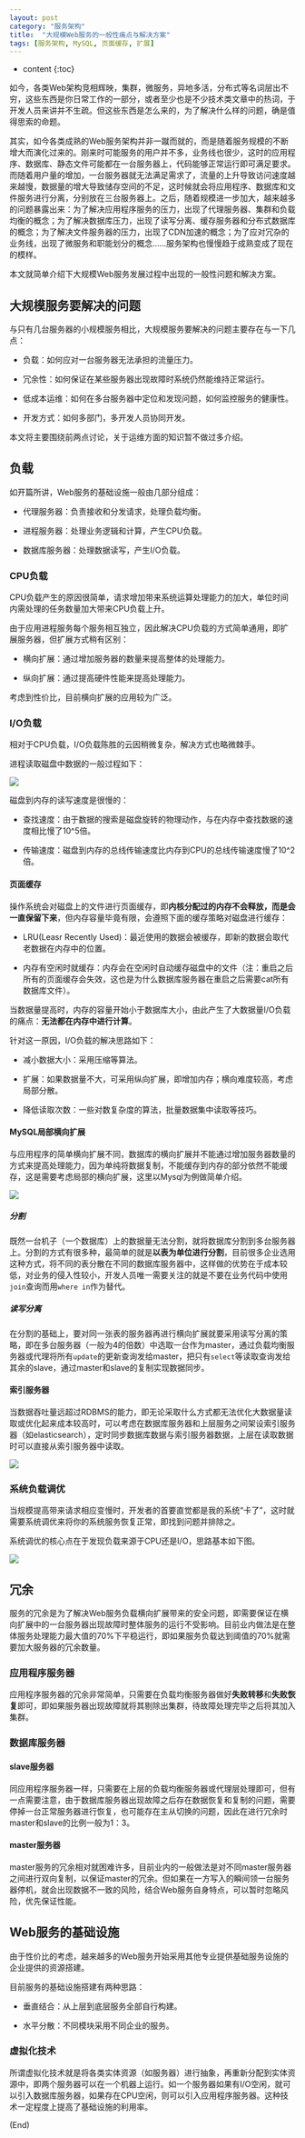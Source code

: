 ```yaml
---
layout: post
category: "服务架构"
title:  "大规模Web服务的一般性痛点与解决方案"
tags: [服务架构, MySQL, 页面缓存, 扩展]
---
```


* content
{:toc}


如今，各类Web架构竞相辉映，集群，微服务，异地多活，分布式等名词层出不穷，这些东西是你日常工作的一部分，或者至少也是不少技术类文章中的热词，于开发人员来讲并不生疏。但这些东西是怎么来的，为了解决什么样的问题，确是值得思索的命题。

其实，如今各类成熟的Web服务架构并非一蹴而就的，而是随着服务规模的不断增大而演化过来的。刚来时可能服务的用户并不多，业务线也很少，这时的应用程序、数据库、静态文件可能都在一台服务器上，代码能够正常运行即可满足要求。而随着用户量的增加，一台服务器就无法满足需求了，流量的上升导致访问速度越来越慢，数据量的增大导致储存空间的不足，这时候就会将应用程序、数据库和文件服务进行分离，分别放在三台服务器上。之后，随着规模进一步加大，越来越多的问题暴露出来：为了解决应用程序服务的压力，出现了代理服务器、集群和负载均衡的概念；为了解决数据库压力，出现了读写分离、缓存服务器和分布式数据库的概念；为了解决文件服务器的压力，出现了CDN加速的概念；为了应对冗杂的业务线，出现了微服务和职能划分的概念……服务架构也慢慢趋于成熟变成了现在的模样。

本文就简单介绍下大规模Web服务发展过程中出现的一般性问题和解决方案。





## 大规模服务要解决的问题

与只有几台服务器的小规模服务相比，大规模服务要解决的问题主要存在与一下几点：

- 负载：如何应对一台服务器无法承担的流量压力。

- 冗余性：如何保证在某些服务器出现故障时系统仍然能维持正常运行。

- 低成本运维：如何在多台服务器中定位和发现问题，如何监控服务的健康性。

- 开发方式：如何多部门，多开发人员协同开发。

本文将主要围绕前两点讨论，关于运维方面的知识暂不做过多介绍。


## 负载

如开篇所讲，Web服务的基础设施一般由几部分组成：

- 代理服务器：负责接收和分发请求，处理负载均衡。

- 进程服务器：处理业务逻辑和计算，产生CPU负载。

- 数据库服务器：处理数据读写，产生I/O负载。


### CPU负载

CPU负载产生的原因很简单，请求增加带来系统运算处理能力的加大，单位时间内需处理的任务数量加大带来CPU负载上升。

由于应用进程服务每个服务相互独立，因此解决CPU负载的方式简单通用，即扩展服务器，但扩展方式稍有区别：

- 横向扩展：通过增加服务器的数量来提高整体的处理能力。

- 纵向扩展：通过提高硬件性能来提高处理能力。

考虑到性价比，目前横向扩展的应用较为广泛。

### I/O负载

相对于CPU负载，I/O负载陈胜的云因稍微复杂，解决方式也略微棘手。

进程读取磁盘中数据的一般过程如下：

![](http://or9cryhof.bkt.clouddn.com/%E8%AF%B7%E6%B1%82%E5%88%86%E9%85%8D%E5%86%85%E5%AD%98.png)

磁盘到内存的读写速度是很慢的：

- 查找速度：由于数据的搜索是磁盘旋转的物理动作，与在内存中查找数据的速度相比慢了10^5倍。

- 传输速度：磁盘到内存的总线传输速度比内存到CPU的总线传输速度慢了10^2倍。

#### 页面缓存

操作系统会对磁盘上的文件进行页面缓存，即**内核分配过的内存不会释放，而是会一直保留下来**，但内存容量毕竟有限，会遵照下面的缓存策略对磁盘进行缓存：

- LRU(Leasr Recently Used)：最近使用的数据会被缓存，即新的数据会取代老数据在内存中的位置。

- 内存有空闲时就缓存：内存会在空闲时自动缓存磁盘中的文件（注：重启之后所有的页面缓存会失效，这也是为什么数据库服务器在重启之后需要cat所有数据库文件）。

当数据量提高时，内存的容量开始小于数据库大小，由此产生了大数据量I/O负载的痛点：**无法都在内存中进行计算**。

针对这一原因，I/O负载的解决思路如下：

- 减小数据大小：采用压缩等算法。

- 扩展：如果数据量不大，可采用纵向扩展，即增加内存；横向难度较高，考虑局部分散。

- 降低读取次数：一些对数复杂度的算法，批量数据集中读取等技巧。

#### MySQL局部横向扩展

与应用程序的简单横向扩展不同，数据库的横向扩展并不能通过增加服务器数量的方式来提高处理能力，因为单纯将数据复制，不能缓存到内存的部分依然不能缓存，这是需要考虑局部的横向扩展，这里以Mysql为例做简单介绍。

![](http://or9cryhof.bkt.clouddn.com/mysql.png)

##### 分割

既然一台机子（一个数据库）上的数据量无法分割，就将数据库分割到多台服务器上。分割的方式有很多种，最简单的就是**以表为单位进行分割**，目前很多企业选用这种方式，将不同的表分散在不同的数据库服务器中，这样做的优势在于成本较低，对业务的侵入性较小，开发人员唯一需要关注的就是不要在业务代码中使用`join`查询而用`where in`作为替代。

##### 读写分离

在分割的基础上，要对同一张表的服务器再进行横向扩展就要采用读写分离的策略，即在多台服务器（一般为4的倍数）中选取一台作为master，通过负载均衡服务器或代理将所有`update`的更新查询发给master，把只有`select`等读取查询发给其余的slave，通过master和slave的复制实现数据同步。

#### 索引服务器

当数据吞吐量远超过RDBMS的能力，即无论采取什么方式都无法优化大数据量读取或优化起来成本较高时，可以考虑在数据库服务器和上层服务之间架设索引服务器（如elasticsearch），定时同步数据库数据与索引服务器数据，上层在读取数据时可以直接从索引服务器中读取。

![](http://or9cryhof.bkt.clouddn.com/%E7%B4%A2%E5%BC%95%E6%9C%8D%E5%8A%A1%E5%99%A8.png)

### 系统负载调优

当规模提高带来请求相应变慢时，开发者的首要直觉都是我的系统“卡了”，这时就需要系统调优来将你的系统服务恢复正常，即找到问题并排除之。

系统调优的核心点在于发现负载来源于CPU还是I/O，思路基本如下图。

![](http://or9cryhof.bkt.clouddn.com/%E7%B3%BB%E7%BB%9F%E8%B0%83%E4%BC%98.png)

## 冗余

服务的冗余是为了解决Web服务负载横向扩展带来的安全问题，即需要保证在横向扩展中的一台服务器出现故障时整体服务的运行不受影响。目前业内做法是在整体服务处理能力最大值的70%下平稳运行，即如果服务负载达到阈值的70%就需要加大服务器的冗余数量。

### 应用程序服务器

应用程序服务器的冗余非常简单，只需要在负载均衡服务器做好**失败转移**和**失败恢复**即可，即如果服务器出现故障就将其剔除出集群，待故障处理完毕之后将其加入集群。

### 数据库服务器

#### slave服务器

同应用程序服务器一样，只需要在上层的负载均衡服务器或代理层处理即可，但有一点需要注意，由于数据库服务器出现故障之后存在数据恢复和复制的问题，需要停掉一台正常服务器进行恢复，也可能存在主从切换的问题，因此在进行冗余时master和slave的比例一般为1：3。

#### master服务器

master服务的冗余相对就困难许多，目前业内的一般做法是对不同master服务器之间进行双向复制，以保证master的冗余。但如果在一方写入的瞬间领一台服务器停机，就会出现数据不一致的风险，结合Web服务自身特点，可以暂时忽略风险，优先保证性能。

## Web服务的基础设施

由于性价比的考虑，越来越多的Web服务开始采用其他专业提供基础服务设施的企业提供的资源搭建。

目前服务的基础设施搭建有两种思路：

- 垂直结合：从上层到底层服务全部自行构建。

- 水平分散：不同模块采用不同企业的服务。

### 虚拟化技术

所谓虚拟化技术就是将各类实体资源（如服务器）进行抽象，再重新分配到实体资源中，即两个服务器可以在一个机器上运行。如一个服务器如果有I/O空闲，就可以引入数据库服务器，如果存在CPU空闲，则可以引入应用程序服务器。这种技术一定程度上提高了基础设施的利用率。

(End)

